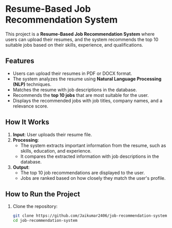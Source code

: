 # Resume-Based Job Recommendation System

This project is a **Resume-Based Job Recommendation System** where users can upload their resumes, and the system recommends the top 10 suitable jobs based on their skills, experience, and qualifications.

## Features
- Users can upload their resumes in PDF or DOCX format.
- The system analyzes the resume using **Natural Language Processing (NLP)** techniques.
- Matches the resume with job descriptions in the database.
- Recommends the **top 10 jobs** that are most suitable for the user.
- Displays the recommended jobs with job titles, company names, and a relevance score.

## How It Works
1. **Input**: User uploads their resume file.
2. **Processing**:
   - The system extracts important information from the resume, such as skills, education, and experience.
   - It compares the extracted information with job descriptions in the database.
3. **Output**:
   - The top 10 job recommendations are displayed to the user.
   - Jobs are ranked based on how closely they match the user's profile.


## How to Run the Project
1. Clone the repository:
   ```bash
   git clone https://github.com/Jaikumar2406/job-recommendation-system.git
   cd job-recommendation-system

